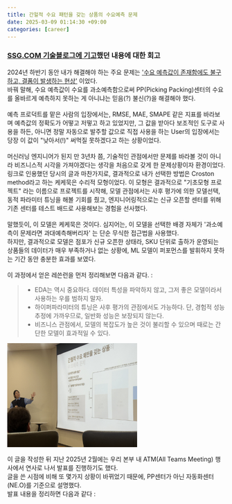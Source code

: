 ```yaml
---
title: 간헐적 수요 패턴을 갖는 상품의 수요예측 문제
date: 2025-03-09 01:14:30 +09:00
categories: [career]
---
```

### [SSG.COM 기술블로그에 기고](https://medium.com/ssgtech/%EC%9D%B4%EB%B2%88-%EC%A3%BC%EC%97%90-%EB%82%9A%EC%8B%AF%EB%8C%80%EB%8A%94-%EB%AA%87-%EA%B0%9C%EA%B0%80-%ED%8C%94%EB%A6%B4%EA%B9%8C-b7eeb8dded13)했던 내용에 대한 회고
2024년 하반기 동안 내가 해결해야 하는 주요 문제는 <U>'수요 예측값이 존재함에도 불구하고, 결품이 발생하는 현상'</U> 이었다.
<br> 바꿔 말해, 수요 예측값이 수요를 과소예측함으로써 PP(Picking Packing)센터의 수요를 올바르게 예측하지 못하는 게 아니냐는 믿음(?) 불신(?)을 해결해야 했다.
<br><br>  예측 프로덕트를 맡은 사람의 입장에서는, RMSE, MAE, SMAPE 같은 지표를 바라보며 예측값의 정확도가 어떻고 저떻고 하고 있었지만,
그 값을 받아다 보조적인 도구로 사용을 하든, 아니면 정말 자동으로 발주할 값으로 직접 사용을 하는 User의 입장에서는
당장 이 값이 "낮아서(!)" 써먹질 못하겠다고 하는 상황이었다.
<br><br> 머신러닝 엔지니어가 된지 만 3년차 쯤, 기술적인 관점에서만 문제를 바라볼 것이 아니라 비즈니스적 시각을 가져야겠다는 생각을 처음으로 갖게 한 문제상황이자 환경이었다.
<br> 링크로 인용했던 당시의 글과 마찬가지로, 결과적으로 내가 선택한 방법은 Croston method라고 하는 케케묵은 수리적 모형이었다. 이 모형은 결과적으로 "기초모형 프로젝트" 라는 이름으로 프로젝트를 시작해, 모델 관점에서는 사후 평가에 의한 모델선택, 동적 파라미터 튜닝을 해볼 기회를 줬고, 엔지니어링적으로는 신규 오픈할 센터를 위해 기존 센터를 테스트 배드로 사용해보는 경험을 선사했다.
<br><br> 말했듯이, 이 모델은 케케묵은 것이다. 심지어는, 이 모델을 선택한 배경 자체가 '과소예측이 문제라면 과대예측해버리자' 는 단순 무식한 접근법을 사용했다.
<br>하지만, 결과적으로 모델은 점포가 신규 오픈한 상태라, SKU 단위로 출하가 운영되는 상품들의 데이터가 매우 부족하거나 없는 상황에, ML 모델이 퍼포먼스를 발휘하지 못하는 기간 동안 충분한 효과를 보였다.
<br><br> 이 과정에서 얻은 레쓴런을 먼저 정리해보면 다음과 같다. :
> * EDA는 역시 중요하다. 데이터 특성을 파악하지 않고, 그저 좋은 모델이라서 사용하는 우를 범하지 말자.
> * 하이퍼파라미터의 튜닝은 사후 평가의 관점에서도 가능하다. 단, 경험적 성능 추정에 가까우므로, 일반화 성능은 보장되지 않는다. 
> * 비즈니스 관점에서, 모델의 복잡도가 높은 것이 불리할 수 있으며 때로는 간단한 모델이 효과적일 수 있다.

<img src="/assets/img/atm_presentation.jpeg" width="300px" height="240px" alt="atm"></img>

이 글을 작성한 뒤 지난 2025년 2월에는 우리 본부 내 ATM(All Teams Meeting) 행사에서 연사로 나서 발표를 진행하기도 했다.
<br> 글을 쓴 시점에 비해 또 몇가지 상황이 바뀌었기 때문에, PP센터가 아닌 자동화센터(NE.O)를 기준으로 설명했다.
<br> 발표 내용을 정리하면 다음과 같다 :
